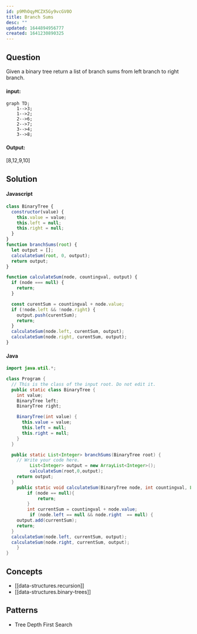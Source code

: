 ```yaml
---
id: p9MhOqyMCZX5Gy9vcGV0O
title: Branch Sums
desc: ""
updated: 1644894956777
created: 1641230890325
---
```


## Question

Given a binary tree return a list of branch sums from left branch to right branch.

#### input:

```mermaid
graph TD;
    1-->3;
    1-->2;
    2-->6;
    2-->7;
    3-->4;
    3-->8;
```

#### Output:

[8,12,9,10]

## Solution

#### Javascript

```javascript
class BinaryTree {
  constructor(value) {
    this.value = value;
    this.left = null;
    this.right = null;
  }
}
function branchSums(root) {
  let output = [];
  calculateSum(root, 0, output);
  return output;
}

function calculateSum(node, countingval, output) {
  if (node === null) {
    return;
  }

  const curentSum = countingval + node.value;
  if (!node.left && !node.right) {
    output.push(curentSum);
    return;
  }
  calculateSum(node.left, curentSum, output);
  calculateSum(node.right, curentSum, output);
}
```

#### Java

```java
import java.util.*;

class Program {
  // This is the class of the input root. Do not edit it.
  public static class BinaryTree {
    int value;
    BinaryTree left;
    BinaryTree right;

    BinaryTree(int value) {
      this.value = value;
      this.left = null;
      this.right = null;
    }
  }

  public static List<Integer> branchSums(BinaryTree root) {
    // Write your code here.
		 List<Integer> output = new ArrayList<Integer>();
		 calculateSum(root,0,output);
    return output;
  }
	public static void calculateSum(BinaryTree node, int countingval, List<Integer> output){
		if (node == null){
			return;
		}
		int currentSum = countingval + node.value;
		 if (node.left == null && node.right  == null) {
    output.add(currentSum);
    return;
  }
  calculateSum(node.left, currentSum, output);
  calculateSum(node.right, currentSum, output);
	}
}

```

## Concepts

- [[data-structures.recursion]]
- [[data-structures.binary-trees]]

## Patterns

- Tree Depth First Search
